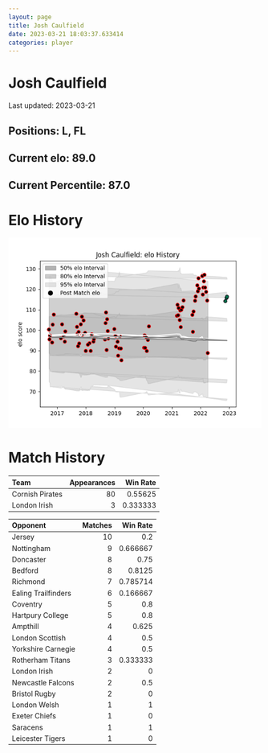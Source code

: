 ```yaml
---  
layout: page  
title: Josh Caulfield  
date: 2023-03-21 18:03:37.633414  
categories: player  
---
```

# Josh Caulfield


Last updated: 2023-03-21
## Positions: L, FL

## Current elo: 89.0

## Current Percentile: 87.0

# Elo History


![elo history](history_JoshCaulfield.png)
# Match History


| Team            |   Appearances |   Win Rate |
|:----------------|--------------:|-----------:|
| Cornish Pirates |            80 |   0.55625  |
| London Irish    |             3 |   0.333333 |

| Opponent            |   Matches |   Win Rate |
|:--------------------|----------:|-----------:|
| Jersey              |        10 |   0.2      |
| Nottingham          |         9 |   0.666667 |
| Doncaster           |         8 |   0.75     |
| Bedford             |         8 |   0.8125   |
| Richmond            |         7 |   0.785714 |
| Ealing Trailfinders |         6 |   0.166667 |
| Coventry            |         5 |   0.8      |
| Hartpury College    |         5 |   0.8      |
| Ampthill            |         4 |   0.625    |
| London Scottish     |         4 |   0.5      |
| Yorkshire Carnegie  |         4 |   0.5      |
| Rotherham Titans    |         3 |   0.333333 |
| London Irish        |         2 |   0        |
| Newcastle Falcons   |         2 |   0.5      |
| Bristol Rugby       |         2 |   0        |
| London Welsh        |         1 |   1        |
| Exeter Chiefs       |         1 |   0        |
| Saracens            |         1 |   1        |
| Leicester Tigers    |         1 |   0        |